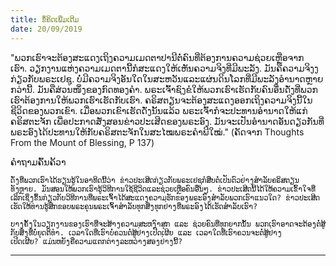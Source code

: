 ```yaml
---
title: ຂໍ້ຄິດເພີ່ມເຕີມ
date: 20/09/2019
---
```


"ພວກເຮົາຈະຕ້ອງສະແດງເຖິງຄວາມເມດຕາປານີຕໍ່ຄົນທີ່ຕ້ອງການຄວາມຊ່ວຍເຫຼືອຈາກເຮົາ. ວຽກງານແຫ່ງຄວາມເມດຕານີ້ກໍສະແດງໃຫ້ເຫັນຄວາມຈິງທີ່ມີພະລັງ. ມັນຄືຄວາມຈິງງກ່ຽວກັບພຣະເຢຊູ. ບໍ່ມີຄວາມຈິງອັນໃດໃນສະຫວັນແລະແຜ່ນດິນໂລກທີ່ມີພະລັງອຳນາດຫຼາຍກວ່ານີ້. ມັນຄືສ່ວນໜຶ່ງຂອງກົດທອງຄຳ. ພຣະເຈົ້າຊົງຂໍໃຫ້ພວກເຮົາເຮັດກັບຄົນອື່ນດັ່ງທີ່ພວກເຮົາຕ້ອງການໃຫ້ພວກເຮົາເຮັດກັບເຮົາ. ຄຣິສຕຽນຈະຕ້ອງສະແດງອອກເຖິງຄວາມຈິງນີ້ໃນຊີວິດຂອງພວກເຂົາ. ເມື່ອພວກເຂົາເຮັດດັ່ງນັ້ນແລ້ວ ພຣະເຈົ້າກໍຈະປະທານອຳນາດໃຫ້ແກ່ຄຣິສຕະຈັກ ເພື່ອປະກາດສັ່ງສອນຂ່າວປະເສີດຂອງພຣະອົງ. ມັນຈະເປັນອຳນາດອັນດຽວກັນທີ່ພຣະອົງໄດ້ປະທານໃຫ້ກັບຄຣິສຕະຈັກໃນສະໄໝພຣະຄຳພີໃໝ່." (ຄັດຈາກ Thoughts From the Mount of Blessing, P 137)

ຄຳຖາມຄົ້ນຄ້້ວາ

`ດັ່ງທີ່ພວກເຮົາໄດ້ຮຽນຮູ້ໃນອາທິດນີ້ວ່າ ຂ່າວປະເສີດກ່ຽວກັບພຣະເຢຊູກໍສືບຕໍ່ເປັນຕົວຢ່າງສຳລັບຄຣິສຕຽນທັງຫຼາຍ. ມັນສອນໃຫ້ພວກເຮົາຮູ້ວິທີການໃຊ້ຊີວິດແລະຊ່ວຍເຫຼືອຄົນອື່ນໆ. ຂ່າວປະເສີດນີ້ໄດ້ໃຫ້ຄວາມເຂົ້າໃຈທີ່ເລິກເຊິ່ງຂຶ້ນກ່ຽວກັບວິທີການທີ່ພຣະເຈົ້າໄດ້ສະແດງຄວາມຮັກຂອງພຣະອົງສຳລັບພວກເຮົາແນວໃດ? ຂ່າວປະເສີດເຮັດໃຫ້ທ່ານຮູ້ສຶກຂອບພຣະຄຸນພຣະເຈົ້າສຳລັບທຸກສິ່ງທຸກຢ່າງທີ່ພຣະອົງໄດ້ເຮັດສຳລັບເຮົາ?`

`ບາງຄັ້ງໃນວຽກງານຂອງເຮົາທີ່ຈະສ້າງຄວາມສະຫງົາສຸກ ແລະ ຊ່ວຍຄົນທີ່ທຸກຍາກນັ້ນ ພວກເຮົາອາດຈະຕ້ອງຕໍ່ສູ້ກັບສິ່ງທີ່ບໍ່ຍຸດຕິທຳ. ເວລາໃດທີ່ເຮົາບໍ່ຄວນຕໍ່ສູ້ຢ່າງເປີດເຜີຍ ແລະ ເວລາໃດທີ່ເຮົາຄວນຈະຕໍ່ສູ້ຢ່າງເປີດເຜີຍ? ແມ່ນຫຍັງຄືຄວາມແຕກຕ່າງລະຫວ່າງສອງຢ່າງນີ້?`

---------------------------------------------------------------------------